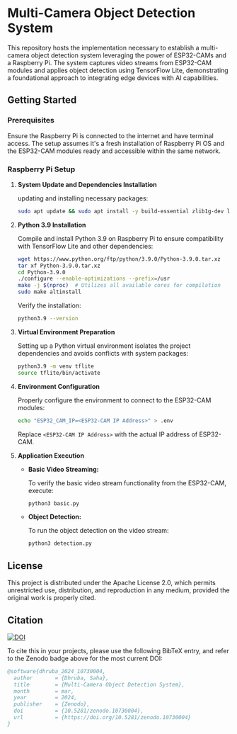 # Multi-Camera Object Detection System

This repository hosts the implementation necessary to establish a multi-camera object detection system leveraging the power of ESP32-CAMs and a Raspberry Pi. The system captures video streams from ESP32-CAM modules and applies object detection using TensorFlow Lite, demonstrating a foundational approach to integrating edge devices with AI capabilities.

## Getting Started

### Prerequisites

Ensure the Raspberry Pi is connected to the internet and have terminal access. The setup assumes it's a fresh installation of Raspberry Pi OS and the ESP32-CAM modules ready and accessible within the same network.

### Raspberry Pi Setup

1. **System Update and Dependencies Installation**

   updating and installing necessary packages:

   ```bash
   sudo apt update && sudo apt install -y build-essential zlib1g-dev libncurses5-dev libgdbm-dev libnss3-dev libssl-dev libreadline-dev libffi-dev wget
   ```

2. **Python 3.9 Installation**

   Compile and install Python 3.9 on Raspberry Pi to ensure compatibility with TensorFlow Lite and other dependencies:

   ```bash
   wget https://www.python.org/ftp/python/3.9.0/Python-3.9.0.tar.xz
   tar xf Python-3.9.0.tar.xz
   cd Python-3.9.0
   ./configure --enable-optimizations --prefix=/usr
   make -j $(nproc)  # Utilizes all available cores for compilation
   sudo make altinstall
   ```

   Verify the installation:

   ```bash
   python3.9 --version
   ```

3. **Virtual Environment Preparation**

   Setting up a Python virtual environment isolates the project dependencies and avoids conflicts with system packages:

   ```bash
   python3.9 -m venv tflite
   source tflite/bin/activate
   ```

4. **Environment Configuration**

   Properly configure the environment to connect to the ESP32-CAM modules:

   ```bash
   echo "ESP32_CAM_IP=<ESP32-CAM IP Address>" > .env
   ```

   Replace `<ESP32-CAM IP Address>` with the actual IP address of ESP32-CAM.

5. **Application Execution**

   - **Basic Video Streaming:**

     To verify the basic video stream functionality from the ESP32-CAM, execute:

     ```bash
     python3 basic.py
     ```

   - **Object Detection:**

     To run the object detection on the video stream:

     ```bash
     python3 detection.py
     ```

## License

This project is distributed under the Apache License 2.0, which permits unrestricted use, distribution, and reproduction in any medium, provided the original work is properly cited.


## Citation
[![DOI](https://zenodo.org/badge/DOI/10.5281/zenodo.10730004.svg)](https://doi.org/10.5281/zenodo.10730004)

To cite this in your projects, please use the following BibTeX entry, and refer to the Zenodo badge above for the most current DOI:

```bibtex
@software{dhruba_2024_10730004,
  author       = {Dhruba, Saha},
  title        = {Multi-Camera Object Detection System},
  month        = mar,
  year         = 2024,
  publisher    = {Zenodo},
  doi          = {10.5281/zenodo.10730004},
  url          = {https://doi.org/10.5281/zenodo.10730004}
}
```
